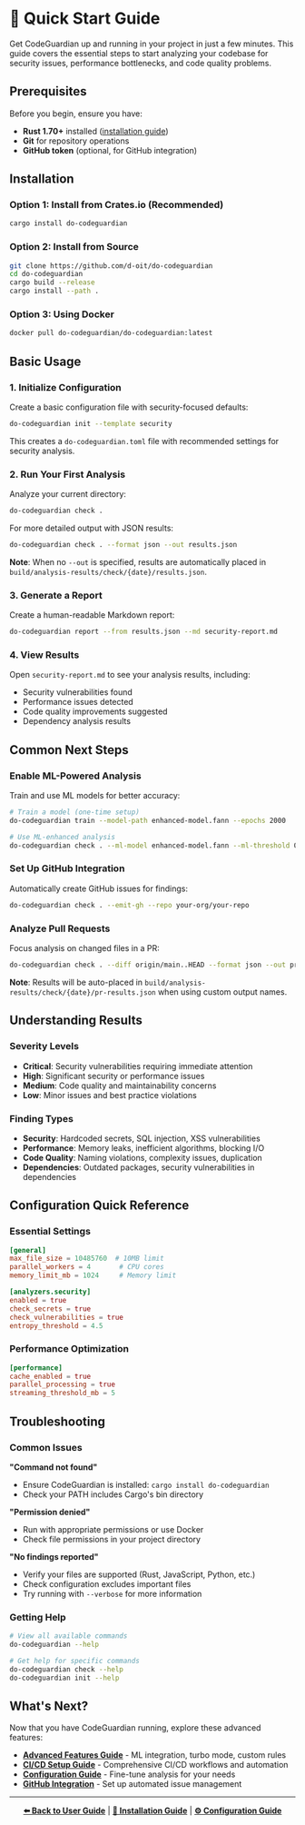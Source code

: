 # 🚀 Quick Start Guide

Get CodeGuardian up and running in your project in just a few minutes. This guide covers the essential steps to start analyzing your codebase for security issues, performance bottlenecks, and code quality problems.

## Prerequisites

Before you begin, ensure you have:

- **Rust 1.70+** installed ([installation guide](https://rustup.rs/))
- **Git** for repository operations
- **GitHub token** (optional, for GitHub integration)

## Installation

### Option 1: Install from Crates.io (Recommended)

```bash
cargo install do-codeguardian
```

### Option 2: Install from Source

```bash
git clone https://github.com/d-oit/do-codeguardian
cd do-codeguardian
cargo build --release
cargo install --path .
```

### Option 3: Using Docker

```bash
docker pull do-codeguardian/do-codeguardian:latest
```

## Basic Usage

### 1. Initialize Configuration

Create a basic configuration file with security-focused defaults:

```bash
do-codeguardian init --template security
```

This creates a `do-codeguardian.toml` file with recommended settings for security analysis.

### 2. Run Your First Analysis

Analyze your current directory:

```bash
do-codeguardian check .
```

For more detailed output with JSON results:

```bash
do-codeguardian check . --format json --out results.json
```

**Note**: When no `--out` is specified, results are automatically placed in `build/analysis-results/check/{date}/results.json`.

### 3. Generate a Report

Create a human-readable Markdown report:

```bash
do-codeguardian report --from results.json --md security-report.md
```

### 4. View Results

Open `security-report.md` to see your analysis results, including:
- Security vulnerabilities found
- Performance issues detected
- Code quality improvements suggested
- Dependency analysis results

## Common Next Steps

### Enable ML-Powered Analysis

Train and use ML models for better accuracy:

```bash
# Train a model (one-time setup)
do-codeguardian train --model-path enhanced-model.fann --epochs 2000

# Use ML-enhanced analysis
do-codeguardian check . --ml-model enhanced-model.fann --ml-threshold 0.8
```

### Set Up GitHub Integration

Automatically create GitHub issues for findings:

```bash
do-codeguardian check . --emit-gh --repo your-org/your-repo
```

### Analyze Pull Requests

Focus analysis on changed files in a PR:

```bash
do-codeguardian check . --diff origin/main..HEAD --format json --out pr-results.json
```

**Note**: Results will be auto-placed in `build/analysis-results/check/{date}/pr-results.json` when using custom output names.

## Understanding Results

### Severity Levels

- **Critical**: Security vulnerabilities requiring immediate attention
- **High**: Significant security or performance issues
- **Medium**: Code quality and maintainability concerns
- **Low**: Minor issues and best practice violations

### Finding Types

- **Security**: Hardcoded secrets, SQL injection, XSS vulnerabilities
- **Performance**: Memory leaks, inefficient algorithms, blocking I/O
- **Code Quality**: Naming violations, complexity issues, duplication
- **Dependencies**: Outdated packages, security vulnerabilities in dependencies

## Configuration Quick Reference

### Essential Settings

```toml
[general]
max_file_size = 10485760  # 10MB limit
parallel_workers = 4       # CPU cores
memory_limit_mb = 1024     # Memory limit

[analyzers.security]
enabled = true
check_secrets = true
check_vulnerabilities = true
entropy_threshold = 4.5
```

### Performance Optimization

```toml
[performance]
cache_enabled = true
parallel_processing = true
streaming_threshold_mb = 5
```

## Troubleshooting

### Common Issues

**"Command not found"**
- Ensure CodeGuardian is installed: `cargo install do-codeguardian`
- Check your PATH includes Cargo's bin directory

**"Permission denied"**
- Run with appropriate permissions or use Docker
- Check file permissions in your project directory

**"No findings reported"**
- Verify your files are supported (Rust, JavaScript, Python, etc.)
- Check configuration excludes important files
- Try running with `--verbose` for more information

### Getting Help

```bash
# View all available commands
do-codeguardian --help

# Get help for specific commands
do-codeguardian check --help
do-codeguardian init --help
```

## What's Next?

Now that you have CodeGuardian running, explore these advanced features:

- **[Advanced Features Guide](advanced-features.md)** - ML integration, turbo mode, custom rules
- **[CI/CD Setup Guide](ci-cd-setup.md)** - Comprehensive CI/CD workflows and automation
- **[Configuration Guide](configuration.md)** - Fine-tune analysis for your needs
- **[GitHub Integration](github-integration.md)** - Set up automated issue management

---

<div align="center">

**[⬅️ Back to User Guide](../README.md)** | **[📖 Installation Guide](installation.md)** | **[⚙️ Configuration Guide](configuration.md)**

</div>
